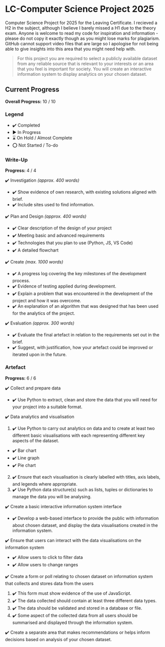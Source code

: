 # LC-Computer Science Project 2025
Computer Science Project for 2025 for the Leaving Certificate. I recieved a H2 in the subject, although I believe I barely missed a H1 due to the theory exam.
Anyone is welcome to read my code for inspiration and information - please do not copy it exactly though as you might lose marks for plagiarism.
GitHub cannot support video files that are large so I apologise for not being able to give insights into this area that you might need help with.

> For this project you are required to select a publicly available dataset from any reliable source that is relevant to your interests or an area that you feel is important for society. You will create an interactive information system to display analytics on your chosen dataset.

## Current Progress

**Overall Progress:** 10 / 10

### Legend
- ✔️ Completed
- ▶  In Progress
- ⌛ On Hold / Almost Complete
- ⭕ Not Started / To-do

### Write-Up

**Progress:** 4 / 4

✔️ Investigation *(approx. 400 words)*
- ✔️ Show evidence of own research, with existing solutions aligned with brief.
- ✔️ Include sites used to find information.

✔️ Plan and Design *(approx. 400 words)*
- ✔️ Clear description of the design of your project
- ✔️ Meeting basic and advanced requirements
- ✔️ Technologies that you plan to use (Python, JS, VS Code)
- ✔️ A detailed flowchart

✔️ Create *(max. 1000 words)*
- ✔️ A progress log covering the key milestones of the development process.
- ✔️ Evidence of testing applied during development.
- ✔️ Explain a problem that was encountered in the development of the project and how it was overcome.
- ✔️ An explanation of an algorithm that was designed that has been used for the analytics of the project.

✔️ Evaluation *(approx. 300 words)*
- ✔️ Evaluate the final artefact in relation to the requirements set out in the brief.
- ✔️ Suggest, with justification, how your artefact could be improved or iterated upon in the future.

### Artefact

**Progress:** 6 / 6

✔️ Collect and prepare data
- ✔️ Use Python to extract, clean and store the data that you will need for your project into a suitable format.

✔️ Data analytics and visualisation 
1. ✔️ Use Python to carry out analytics on data and to create at least two different basic visualisations with each representing different key aspects of the dataset.
- ✔️ Bar chart
- ✔️ Line graph
- ✔️ Pie chart

2. ✔️ Ensure that each visualisation is clearly labelled with titles, axis labels, and legends where appropriate.
3. ✔️ Use Python data structure(s) such as lists, tuples or dictionaries to manage the data you will be analysing. 

✔️ Create a basic interactive information system interface
- ✔️ Develop a web-based interface to provide the public with information about chosen dataset, and display the data visualisations created in the information system. 

✔️ Ensure that users can interact with the data visualisations on the information system 

- ✔️ Allow users to click to filter data
- ✔️ Allow users to change ranges

✔️ Create a form or poll relating to chosen dataset on information system that collects and stores data from the users

1. ✔️ This form must show evidence of the use of JavaScript.
2. ✔️ The data collected should contain at least three different data types.
3. ✔️ The data should be validated and stored in a database or file. 
4. ✔️ Some aspect of the collected data from all users should be summarised and displayed through the information system. 

✔️ Create a separate area that makes recommendations or helps inform decisions based on analysis of your chosen dataset.
